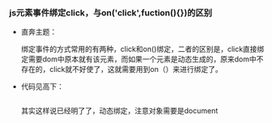 ### js元素事件绑定click，与on('click',fuction(){})的区别

* 直奔主题：

  绑定事件的方式常用的有两种，click和on()绑定，二者的区别是，click直接绑定需要dom中原本就有该元素，而如果一个元素是动态生成的，原来dom中不存在的，click就不好使了，这就需要用到on（）来进行绑定了。

* 代码见高下：

  ```javascript

  ```

  其实这样说已经明了了，动态绑定，注意对象需要是document